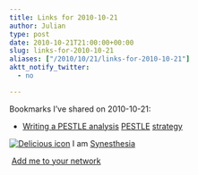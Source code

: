 ```yaml
---
title: Links for 2010-10-21
author: Julian
type: post
date: 2010-10-21T21:00:00+00:00
slug: links-for-2010-10-21 
aliases: ["/2010/10/21/links-for-2010-10-21"]
aktt_notify_twitter:
  - no

---
```

Bookmarks I&#8217;ve shared on 2010-10-21:

  * [Writing a PESTLE analysis][1] 
    [PESTLE][2] [strategy][3] </li> </ul> 
    
    <p class="deliciouslink">
      <a href="https://del.icio.us/synesthesia" title="See all my bookmarks on del.icio.us"><img src="https://www.synesthesia.co.uk/images/deliciousicon.jpg" alt="Delicious icon" /></a>&nbsp;I am <a href="https://del.icio.us/synesthesia" title="See all my bookmarks on del.icio.us">Synesthesia</a>
    </p>
    
    <p class="deliciouslink">
      <a href="https://del.icio.us/network?add=synesthesia" title="Add me to your del.icio.us network"><img src="https://www.synesthesia.co.uk/images/add.gif" alt="" /></a>&nbsp;<a href="https://del.icio.us/network?add=synesthesia" title="Add me to your del.icio.us network">Add me to your network</a>
    </p>

 [1]: https://rapidbi.com/pestle
 [2]: https://delicious.com/synesthesia/PESTLE
 [3]: https://delicious.com/synesthesia/strategy